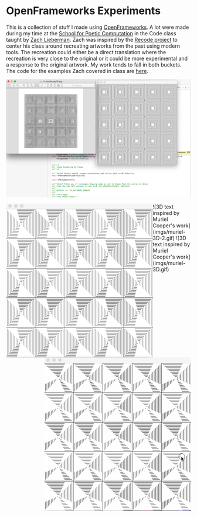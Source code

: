 # OpenFrameworks Experiments

This is a collection of stuff I made using [OpenFrameworks](http://openframeworks.cc/). A lot were made during my time at the [School for Poetic Computation](http://sfpc.io/) in the Code class taught by [Zach Lieberman](http://thesystemis.com/).  Zach was inspired by the [Recode project](http://recodeproject.com/) to center his class around recreating artworks from the past using modern tools. The recreation could either be a direct translation where the recreation is very close to the original or it could be more experimental and a response to the original artwork. My work tends to fall in both buckets. The code for the examples Zach covered in class are [here](https://github.com/ofZach/sfpcRecreatingThePastSpring2018).

![Vera Molnar work, left is my recreation, right is original](imgs/vera-comparison.png)

<div align="center">
  <img align="left" width="400" alt="Vera Molnar animation" src="imgs/vera2.gif"/>
  <img align="right" width="400" alt="Vera Molnar animation" src="imgs/vera1.gif"/>
</div>
![3D text inspired by Muriel Cooper's work](imgs/muriel-3D-2.gif)
![3D text inspired by Muriel Cooper's work](imgs/muriel-3D.gif)
